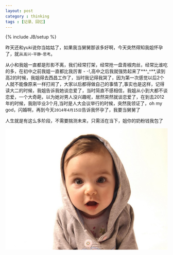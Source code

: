 ```yaml
---
layout: post
category : thinking
tags : [记录、回忆] 
---
```

{% include JB/setup %}

昨天还和yuki说你当姑姑了，如果我当舅舅那该多好啊，今天突然得知我姐怀孕了，就从`高兴`-`平静`-`思考`。

从小和我姐一直都是形影不离，我们经常打架，经常抢一盘青椒肉丝，经常比谁吃的多，在初中之前我姐一直都比我厉害 - -!,高中之后我就强势起来了**^_^**,读到高2的时候，我姐得去西昌工作了，当时我记得我哭了，因为第一次感觉以后2个人就不能像原来一样打闹了，大家以后都得做自己的事情了,事实也是这样，记得读大二的时候，我姐告诉我她谈恋爱了，当时简直不感相信，我姐从小到大都不谈恋爱，一个大奇葩，以为她对男人没兴趣呢，居然突然就谈恋爱了，在到去2012年的时候，我刚毕业3个月,当时是人大会议举行的时候，突然我领证了，oh my god，闪婚啊，再到今天`2014年4月15日`告诉我怀孕了，我要当舅舅了

人生就是有这么多阶段，不需要揣测未来，只需活在当下，姐你的奶粉钱我包了

<img src='/images/2014-04-15/baby.jpg' />
